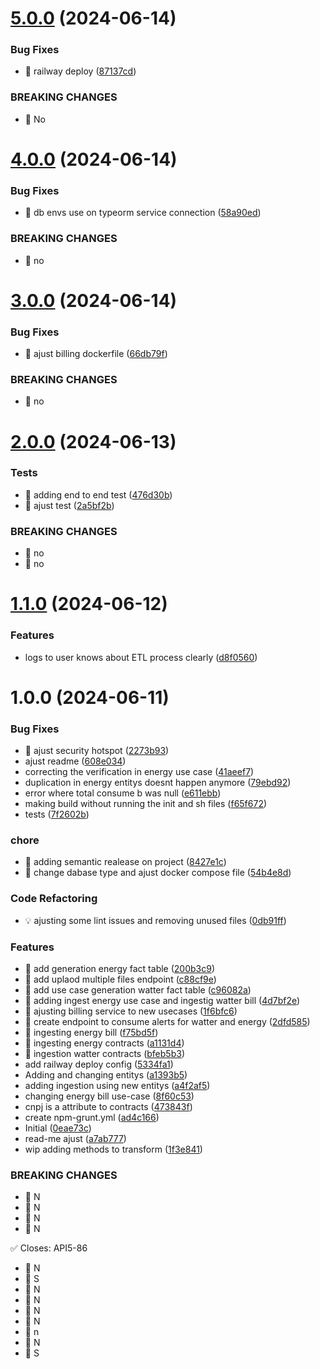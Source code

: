 # [5.0.0](https://github.com/quarks-team/projeto-integrador-tecsus-backend/compare/v4.0.0...v5.0.0) (2024-06-14)


### Bug Fixes

* 🐛 railway deploy ([87137cd](https://github.com/quarks-team/projeto-integrador-tecsus-backend/commit/87137cdf1f645e8d1808b7fc08a51167382981af))


### BREAKING CHANGES

* 🧨 No

# [4.0.0](https://github.com/quarks-team/projeto-integrador-tecsus-backend/compare/v3.0.0...v4.0.0) (2024-06-14)


### Bug Fixes

* 🐛 db envs use on typeorm service connection ([58a90ed](https://github.com/quarks-team/projeto-integrador-tecsus-backend/commit/58a90edf07db9562a54f21bb44c61a10d6dccf52))


### BREAKING CHANGES

* 🧨 no

# [3.0.0](https://github.com/quarks-team/projeto-integrador-tecsus-backend/compare/v2.0.0...v3.0.0) (2024-06-14)


### Bug Fixes

* 🐛 ajust billing dockerfile ([66db79f](https://github.com/quarks-team/projeto-integrador-tecsus-backend/commit/66db79f4708157ec32c2e3bfafef62c3c20dad8b))


### BREAKING CHANGES

* 🧨 no

# [2.0.0](https://github.com/quarks-team/projeto-integrador-tecsus-backend/compare/v1.1.0...v2.0.0) (2024-06-13)


### Tests

* 💍 adding end to end test ([476d30b](https://github.com/quarks-team/projeto-integrador-tecsus-backend/commit/476d30b1033e8d07586db3ca409cbdf88ccd5391))
* 💍 ajust test ([2a5bf2b](https://github.com/quarks-team/projeto-integrador-tecsus-backend/commit/2a5bf2ba15c333f5b7e0463d51573ddd70717398))


### BREAKING CHANGES

* 🧨 no
* 🧨 no

# [1.1.0](https://github.com/quarks-team/projeto-integrador-tecsus-backend/compare/v1.0.0...v1.1.0) (2024-06-12)


### Features

* logs to user knows about ETL process clearly ([d8f0560](https://github.com/quarks-team/projeto-integrador-tecsus-backend/commit/d8f0560dee5bd34b1fe2346fdf48d472ace24194))

# 1.0.0 (2024-06-11)


### Bug Fixes

* 🐛 ajust security hotspot ([2273b93](https://github.com/quarks-team/projeto-integrador-tecsus-backend/commit/2273b93d6de70c071ed390f844e62733d9a67fd0))
* ajust readme ([608e034](https://github.com/quarks-team/projeto-integrador-tecsus-backend/commit/608e03461436d66f03e436962f5c1af08bda14a3))
* correcting the verification in energy use case ([41aeef7](https://github.com/quarks-team/projeto-integrador-tecsus-backend/commit/41aeef7ff149db8184c2c9c81eff7b26156ee7b9))
* duplication in energy entitys doesnt happen anymore ([79ebd92](https://github.com/quarks-team/projeto-integrador-tecsus-backend/commit/79ebd92b5c1d18c45c1252860074edf47cc6c42c))
* error where total consume b was null ([e611ebb](https://github.com/quarks-team/projeto-integrador-tecsus-backend/commit/e611ebbd5f49107e8d059cb77f96bd5a6da24bc9))
* making build without running the init and sh files ([f65f672](https://github.com/quarks-team/projeto-integrador-tecsus-backend/commit/f65f672ffd8368c5dfd885c334befad422f3fed2))
* tests ([7f2602b](https://github.com/quarks-team/projeto-integrador-tecsus-backend/commit/7f2602b0c3a5ba0ddddadd588c1935e6aed73163))


### chore

* 🤖 adding semantic realease on project ([8427e1c](https://github.com/quarks-team/projeto-integrador-tecsus-backend/commit/8427e1c8b99eb9e9462a3e3efc550270e55152ea))
* 🤖 change dabase type and ajust docker compose file ([54b4e8d](https://github.com/quarks-team/projeto-integrador-tecsus-backend/commit/54b4e8d8e0f3f2bc8e40e6be66abab9741762267))


### Code Refactoring

* 💡 ajusting some lint issues and removing unused files ([0db91ff](https://github.com/quarks-team/projeto-integrador-tecsus-backend/commit/0db91ff5cda52b6c096ee83a0cfd4340ce6a43a2))


### Features

* 🎸 add generation energy fact table ([200b3c9](https://github.com/quarks-team/projeto-integrador-tecsus-backend/commit/200b3c9680139c5d7ad0a05d35d997657a1251ab))
* 🎸 add uplaod multiple files endpoint ([c88cf9e](https://github.com/quarks-team/projeto-integrador-tecsus-backend/commit/c88cf9ec42521dacf61fb02d968b1f9dc46db2f3))
* 🎸 add use case generation watter fact table ([c96082a](https://github.com/quarks-team/projeto-integrador-tecsus-backend/commit/c96082a11c2a925618267846c2b4e22de793aa03))
* 🎸 adding ingest energy use case and ingestig watter bill ([4d7bf2e](https://github.com/quarks-team/projeto-integrador-tecsus-backend/commit/4d7bf2eee6cf0fc1f9a9ea005e81e034848599d3))
* 🎸 ajusting billing service to new usecases ([1f6bfc6](https://github.com/quarks-team/projeto-integrador-tecsus-backend/commit/1f6bfc660ed1638c593032ebb46f9a0a5096ea6a))
* 🎸 create endpoint to consume alerts for watter and energy ([2dfd585](https://github.com/quarks-team/projeto-integrador-tecsus-backend/commit/2dfd585d74d33fd856a0a6284b69f2ec798b7d89))
* 🎸 ingesting energy bill ([f75bd5f](https://github.com/quarks-team/projeto-integrador-tecsus-backend/commit/f75bd5f35ae31a3ff941f7e771ceafd34f3cfdb2))
* 🎸 ingesting energy contracts ([a1131d4](https://github.com/quarks-team/projeto-integrador-tecsus-backend/commit/a1131d45c2e2ad3487c52a2a2563bbaae62e7257))
* 🎸 ingestion watter contracts ([bfeb5b3](https://github.com/quarks-team/projeto-integrador-tecsus-backend/commit/bfeb5b31436fc4e6e9105c8cba855747fb62329d))
* add railway deploy config ([5334fa1](https://github.com/quarks-team/projeto-integrador-tecsus-backend/commit/5334fa11d1483296f6d055aedc29e944ade02102))
* Adding and changing entitys ([a1393b5](https://github.com/quarks-team/projeto-integrador-tecsus-backend/commit/a1393b53c124008c818c6304039de8470490ffef))
* adding ingestion using new entitys ([a4f2af5](https://github.com/quarks-team/projeto-integrador-tecsus-backend/commit/a4f2af5b211ddeb576535278eec8fb23dea41dbb))
* changing energy bill use-case ([8f60c53](https://github.com/quarks-team/projeto-integrador-tecsus-backend/commit/8f60c53ec20177055e7fbd4daedce0f832caacfd))
* cnpj is a attribute to contracts ([473843f](https://github.com/quarks-team/projeto-integrador-tecsus-backend/commit/473843f5d1d6364062f1869b8b15958ae11743d0))
* create npm-grunt.yml ([ad4c166](https://github.com/quarks-team/projeto-integrador-tecsus-backend/commit/ad4c166c72ee0f3cb7ad1b11db27f638d67a3ccf))
* Initial ([0eae73c](https://github.com/quarks-team/projeto-integrador-tecsus-backend/commit/0eae73c69227a82f890899e7be66ac048a63917d))
* read-me ajust ([a7ab777](https://github.com/quarks-team/projeto-integrador-tecsus-backend/commit/a7ab777700a1f0b6b3b1316cc2d55e9d1946afce))
* wip adding methods to transform ([1f3e841](https://github.com/quarks-team/projeto-integrador-tecsus-backend/commit/1f3e841a166e69f297b7d9ab61c4eae487cbd758))


### BREAKING CHANGES

* 🧨 N
* 🧨 N
* 🧨 N
* 🧨 N

✅ Closes: API5-86
* 🧨 N
* 🧨 S
* 🧨 N
* 🧨 N
* 🧨 N
* 🧨 N
* 🧨 n
* 🧨 N
* 🧨 S
